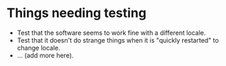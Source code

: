 # Things needing testing #
  * Test that the software seems to work fine with a different locale.
  * Test that it doesn't do strange things when it is "quickly restarted" to change locale.
  * ... (add more here).